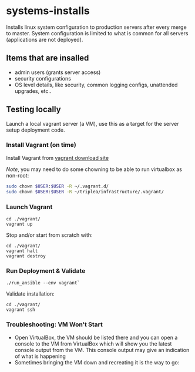 # systems-installs

Installs linux system configuration to production servers after every merge to master.
System configuration is limited to what is common for all servers (applications are
not deployed).

## Items that are insalled

- admin users (grants server access)
- security configurations
- OS level details, like security, common logging configs, unattended upgrades, etc..

## Testing locally

Launch a local vagrant server (a VM), use this as a target for the server setup deployment code.

### Install Vagrant (on time)

Install Vagrant from [vagrant download site](https://www.vagrantup.com/downloads.html)

*Note*, you may need to do some chowning to be able to run virtualbox as non-root:

```bash
sudo chown $USER:$USER -R ~/.vagrant.d/
sudo chown $USER:$USER -R ~/triplea/infrastructure/.vagrant/
```

### Launch Vagrant

```
cd ./vagrant/
vagrant up
```

Stop and/or start from scratch with:
```
cd ./vagrant/
vagrant halt
vagrant destroy
```

### Run Deployment & Validate
```
./run_ansible --env vagrant`
```

Validate installation:
```
cd ./vagrant/
vagrant ssh
```

### Troubleshooting: VM Won't Start

- Open VirtualBox, the VM should be listed there and you can open a console to
  the VM from VirtualBox which will show you the latest console output from
  the VM. This console output may give an indication of what is happening
- Sometimes bringing the VM down and recreating it is the way to go:

